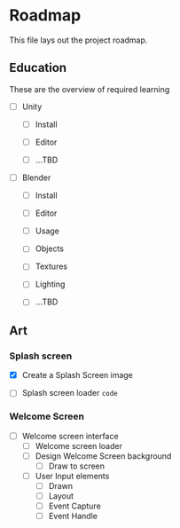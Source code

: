 # Roadmap

This file lays out the project roadmap.


## Education
These are the overview of required learning
- [ ] Unity
    - [ ] Install
    - [ ] Editor
    - [ ] ...TBD


- [ ] Blender
    - [ ] Install
    - [ ] Editor
    - [ ] Usage
    - [ ] Objects
    - [ ] Textures
    - [ ] Lighting
    - [ ] ...TBD



## Art

### Splash screen
- [x] Create a Splash Screen image
- [ ] Splash screen loader `code`



### Welcome Screen

- [ ] Welcome screen interface
    - [ ] Welcome screen loader
    - [ ] Design Welcome Screen background
        - [ ] Draw to screen
    - [ ] User Input elements
        - [ ] Drawn
        - [ ] Layout
        - [ ] Event Capture
        - [ ] Event Handle
